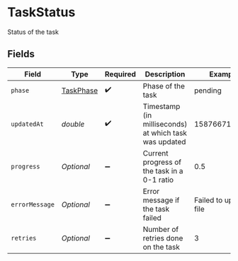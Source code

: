 # TaskStatus

Status of the task


## Fields

| Field                                                 | Type                                                  | Required                                              | Description                                           | Example                                               |
| ----------------------------------------------------- | ----------------------------------------------------- | ----------------------------------------------------- | ----------------------------------------------------- | ----------------------------------------------------- |
| `phase`                                               | [TaskPhase](../../models/components/TaskPhase.md)     | :heavy_check_mark:                                    | Phase of the task                                     | pending                                               |
| `updatedAt`                                           | *double*                                              | :heavy_check_mark:                                    | Timestamp (in milliseconds) at which task was updated | 1587667174725                                         |
| `progress`                                            | *Optional<Double>*                                    | :heavy_minus_sign:                                    | Current progress of the task in a 0-1 ratio           | 0.5                                                   |
| `errorMessage`                                        | *Optional<String>*                                    | :heavy_minus_sign:                                    | Error message if the task failed                      | Failed to upload file                                 |
| `retries`                                             | *Optional<Double>*                                    | :heavy_minus_sign:                                    | Number of retries done on the task                    | 3                                                     |